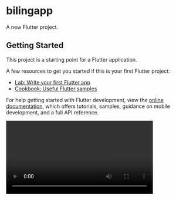 # bilingapp

A new Flutter project.

## Getting Started

This project is a starting point for a Flutter application.

A few resources to get you started if this is your first Flutter project:

- [Lab: Write your first Flutter app](https://docs.flutter.dev/get-started/codelab)
- [Cookbook: Useful Flutter samples](https://docs.flutter.dev/cookbook)

For help getting started with Flutter development, view the
[online documentation](https://docs.flutter.dev/), which offers tutorials,
samples, guidance on mobile development, and a full API reference.



<video src="https://github.com/DarshanPatel311/Invoice_Generator_App/assets/143177575/c1c74d24-da48-4f04-9695-1bcb3bfcbd8b" width="400">



